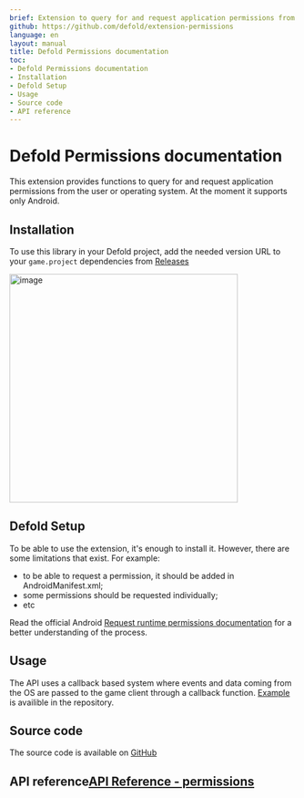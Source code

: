 ```yaml
---
brief: Extension to query for and request application permissions from the user or operating system.
github: https://github.com/defold/extension-permissions
language: en
layout: manual
title: Defold Permissions documentation
toc:
- Defold Permissions documentation
- Installation
- Defold Setup
- Usage
- Source code
- API reference
---
```


# Defold Permissions documentation

This extension provides functions to query for and request application permissions from the user or operating system.
At the moment it supports only Android.


## Installation

To use this library in your Defold project, add the needed version URL to your `game.project` dependencies from [Releases](https://github.com/defold/extension-permissions/releases)

<img width="401" alt="image" src="https://user-images.githubusercontent.com/2209596/202223571-c77f0304-5202-4314-869d-7a90bbeec5ec.png">


## Defold Setup

To be able to use the extension, it's enough to install it. However, there are some limitations that exist. For example:
- to be able to request a permission, it should be added in AndroidManifest.xml;
- some permissions should be requested individually;
- etc

Read the official Android [Request runtime permissions documentation](https://developer.android.com/training/permissions/requesting) for a better understanding of the process.

## Usage

The API uses a callback based system where events and data coming from the OS are passed to the game client through a callback function.
[Example](https://github.com/defold/extension-permissions/blob/master/example/gui.gui_script) is availible in the repository.

## Source code

The source code is available on [GitHub](https://github.com/defold/extension-permissions)


## API reference[API Reference - permissions](/extension-permissions/permissions_api)
